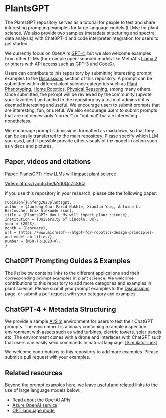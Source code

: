 # PlantsGPT
The PlantsGPT repository serves as a tutorial for people to test and share interesting prompting examples for large language models (LLMs) for plant science. We also provide two samples (metadata structuring and spectral data analysis) with ChatGPT-4 and code interpreter integration for users to get started.

We currently focus on OpenAI's [GPT-4](https://openai.com/gpt-4), but we also welcome examples from other LLMs (for example open-sourced models like MetaAI's [Llama 2](https://ai.meta.com/llama/) or others with API access such as [GPT-3](https://openai.com/api/) and CodeX).

Users can contribute to this repository by submitting interesting prompt examples to the [Discussions](https://github.com/microsoft/PromptCraft-Robotics/discussions) section of this repository. A prompt can be submitted within different plant science categories such as [Plant Phenotyping](https://github.com/microsoft/PromptCraft-Robotics/discussions/categories/llm-manipulation), [Home Robotics](https://github.com/microsoft/PromptCraft-Robotics/discussions/categories/llm-home-robots), [Physical Reasoning](https://github.com/microsoft/PromptCraft-Robotics/discussions/categories/llm-physical-reasoning), among many others.
Once submitted, the prompt will be reviewed by the community (upvote your favorites!) and added to the repository by a team of admins if it is deemed interesting and useful.
We encourage users to submit prompts that are interesting, fun, or useful. We also encourage users to submit prompts that are not necessarily "correct" or "optimal" but are interesting nonetheless.

We encourage prompt submissions formatted as markdown, so that they can be easily transferred to the main repository. Please specify which LLM you used, and if possible provide other visuals of the model in action such as videos and pictures.



## Paper, videos and citations



Paper: <a href="https://www.microsoft.com/en-us/research/uploads/prod/2023/02/ChatGPT___Robotics.pdf" target="_blank">PlantsGPT: How LLMs will impact plant science

Video: <a href="https://youtu.be/NYd0QcZcS6Q" target="_blank">https://youtu.be/NYd0QcZcS6Q</a>

If you use this repository in your research, please cite the following paper:

```
@Opinion{junfeng2023plantsgpt,
author = {Junfeng Gao, Farid Nakhle, XianJun Yang, Antoine L. Harfouche, Erik Alexandersson},
title = {PlantsGPT: How LLMs will impact plant science},
institution = {University of Lincoln, UK},
year = {2023},
month = {February},
url = {https://www.microsof---atgpt-for-robotics-design-principles-and-model-abilities/},
number = {MSR-TR-2023-8},
}
```

## ChatGPT Prompting Guides & Examples

The list below contains links to the different applications and their corresponding prompt examples in plant science. We welcome contributions to this repository to add more categories and examples in plant science. Please submit your prompt examples to the [Discussions](https://github.com/JunfengGaolab/PlantsGPT/discussions) page, or submit a pull request with your category and examples.

## ChatGPT-4 + Metadata Structuring 

We provide a sample [AirSim](https://github.com/microsoft/AirSim) environment for users to test their ChatGPT prompts. The environment is a binary containing a sample inspection environment with assets such as wind turbines, electric towers, solar panels etc. The environment comes with a drone and interfaces with ChatGPT such that users can easily send commands in natural language. [[Simulator Link]](chatgpt_airsim/README.md)

We welcome contributions to this repository to add more examples. Please submit a pull request with your examples.

## Related resources

Beyond the prompt examples here, we leave useful and related links to the use of large language models below:

* [Read about the OpenAI APIs](https://openai.com/api/)
* [Azure OpenAI service](https://azure.microsoft.com/en-us/products/cognitive-services/openai-service)
* [OPT language model](https://huggingface.co/docs/transformers/model_doc/opt)

